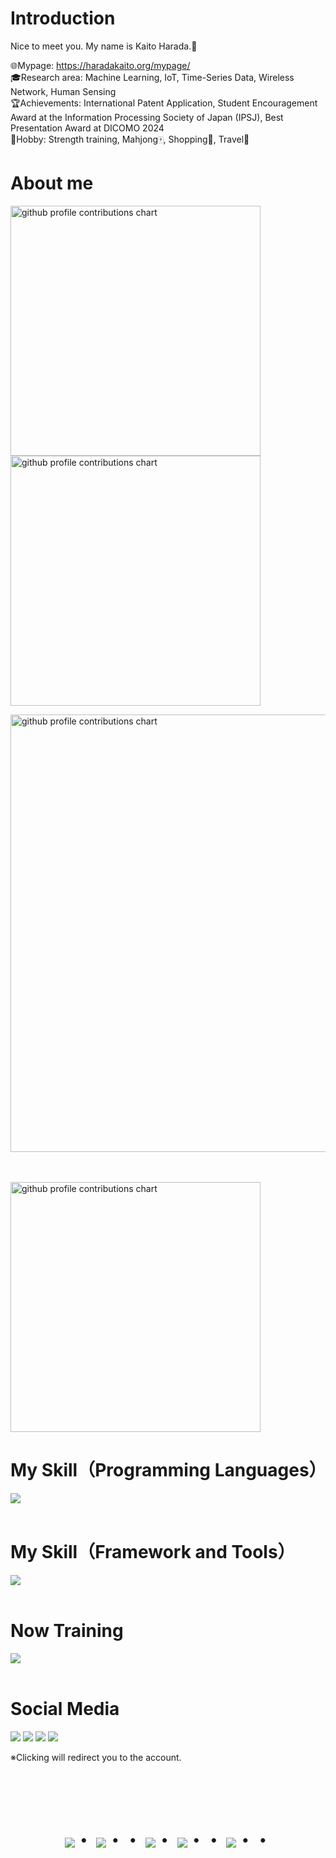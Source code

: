 # Introduction

Nice to meet you. My name is Kaito Harada.👋  

🌐Mypage: https://haradakaito.org/mypage/  
🎓Research area: Machine Learning, IoT, Time-Series Data, Wireless Network, Human Sensing  
🏆Achievements: International Patent Application, Student Encouragement Award at the Information Processing Society of Japan (IPSJ), Best Presentation Award at DICOMO 2024  
💼Hobby: Strength training, Mahjong🀄, Shopping👜, Travel🚃


# About me

<p align="left">
  <picture>
        <source media="(prefers-color-scheme: dark)"  srcset="output/metrics.base.svg" width="400" />
	<source media="(prefers-color-scheme: light)" srcset="output/metrics.base.svg" width="400" />
	<img alt="github profile contributions chart"    src="https://raw.githubusercontent.com/haradakaito/haradakaito/output-3d-contrib/day.svg" />
  </picture>
  <picture>
   	<source media="(prefers-color-scheme: dark)"  srcset="output/details.svg" width="400" />
	<source media="(prefers-color-scheme: light)" srcset="output/details.svg" width="400" />
	<img alt="github profile contributions chart"    src="https://raw.githubusercontent.com/haradakaito/haradakaito/output-3d-contrib/day.svg" />
  </picture>
</p>

<p align="left" >
	<picture>
	  <source media="(prefers-color-scheme: dark)"  srcset="profile-3d-contrib/profile-night-rainbow.svg" width="700" />
	  <source media="(prefers-color-scheme: light)" srcset="profile-3d-contrib/profile-season-animate.svg" width="700" />
	  <img alt="github profile contributions chart"    src="https://raw.githubusercontent.com/haradakaito/haradakaito/output-3d-contrib/day.svg" />
	</picture>
</p>　

<p align="left">
<picture>
  <source media="(prefers-color-scheme: light)"  srcset="output/metrics.plugin.achievements.compact.svg" width="400" />
  <source media="(prefers-color-scheme: dark)"  srcset="output/metrics.plugin.achievements.compact.svg" width="400" />
 <img alt="github profile contributions chart"    src="https://raw.githubusercontent.com/haradakaito/haradakaito/output-3d-contrib/day.svg" />
</picture>

<!-- ![haradakaito GitHub stats](https://github-readme-stats.vercel.app/api?username=haradakaito&show_icons=true&theme=vue-dark)
[![Top Langs](https://github-readme-stats.vercel.app/api/top-langs/?username=haradakaito&layout=compact&theme=vue-dark)](https://github.com/anuraghazra/github-readme-stats) -->

# My Skill（Programming Languages）

<img src="https://skillicons.dev/icons?i=python,html,css,js,c,java" /> <br /><br />

# My Skill（Framework and Tools）

<img src="https://skillicons.dev/icons?i=aws,vscode,github,anaconda,fastapi,latex" /> <br /><br />

# Now Training

<img src="https://skillicons.dev/icons?i=docker" /> <br /><br />

# Social Media

<p align="left">
<a href="mailto:harada.kaito.20@shizuoka.ac.jp"><img src="https://skillicons.dev/icons?i=gmail" /></a>
<a href="https://www.linkedin.com/in/haradakaito"><img src="https://skillicons.dev/icons?i=linkedin" /></a>
<a href="https://github.com/haradakaito"><img src="https://skillicons.dev/icons?i=github" /></a>
<a href="https://www.instagram.com/dumdum_chanman/"><img src="https://skillicons.dev/icons?i=instagram" /></a>
</p>

※Clicking will redirect you to the account.

<!-- --------------------------------- :) ---------------------------------- -->

<br><br><br>
<div align="center">
    <h1>
        <img src="https://user-images.githubusercontent.com/44926913/175853109-f8850656-6704-4a8a-bee6-9aca154d929b.gif">・
        <img src="https://user-images.githubusercontent.com/44926913/175853154-5449d974-975e-44a6-ab84-a86031265e40.gif">・・
        <img src="https://user-images.githubusercontent.com/44926913/175853109-f8850656-6704-4a8a-bee6-9aca154d929b.gif">・
        <img src="https://user-images.githubusercontent.com/44926913/175853154-5449d974-975e-44a6-ab84-a86031265e40.gif">・・
	<img src="https://user-images.githubusercontent.com/44926913/175852850-3fb6c715-1856-41ff-8c1f-94ce3b03b458.gif">・・
    </h1>
  </div>
<br><br><br>
